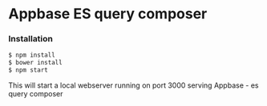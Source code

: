 Appbase ES query composer
====

### Installation

```sh
$ npm install 
$ bower install
$ npm start
```

This will start a local webserver running on port 3000 serving Appbase - es query composer
